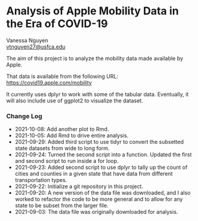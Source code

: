 # Analysis of Apple Mobility Data in the Era of COVID-19

Vanessa Nguyen  
vtnguyen27@usfca.edu

The aim of this project is to analyze the mobility data made available by Apple.

That data is available from the following URL:
https://covid19.apple.com/mobility

It currently uses dplyr to work with some of the tabular data. Eventually, it will also include use of ggplot2 to visualize the dataset.

### Change Log

* 2021-10-08: Add another plot to Rmd.
* 2021-10-05: Add Rmd to drive entire analysis.
* 2021-09-29: Added third script to use tidyr to convert the subsetted state datasets from wide to long form.
* 2021-09-24: Turned the second script into a function. Updated the first and second script to run inside a for loop.
* 2021-09-23: Added second script to use dplyr to tally up the count of cities and counties in a given state that have data from different transportation types.
* 2021-09-22: Initialize a git repository in this project.
* 2021-09-20: A new version of the data file was downloaded, and I also worked to refactor the code to be more general and to allow for any state to be subset from the larger file.
* 2021-09-03: The data file was originally downloaded for analysis.

